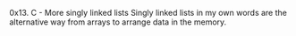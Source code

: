0x13. C - More singly linked  lists
Singly linked lists in my own words are the alternative way from arrays to arrange data in the memory.
